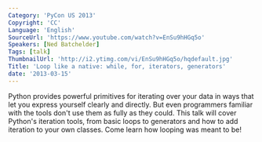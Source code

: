```yaml
---
Category: 'PyCon US 2013'
Copyright: 'CC'
Language: 'English'
SourceUrl: 'https://www.youtube.com/watch?v=EnSu9hHGq5o'
Speakers: [Ned Batchelder]
Tags: [talk]
ThumbnailUrl: 'http://i2.ytimg.com/vi/EnSu9hHGq5o/hqdefault.jpg'
Title: 'Loop like a native: while, for, iterators, generators'
date: '2013-03-15'
---
```

Python provides powerful primitives for iterating over your data in ways that let you express yourself clearly and directly.  But even programmers familiar with the tools don't use them as fully as they could.  This talk will cover Python's iteration tools, from basic loops to generators and how to add iteration to your own classes.  Come learn how looping was meant to be!
